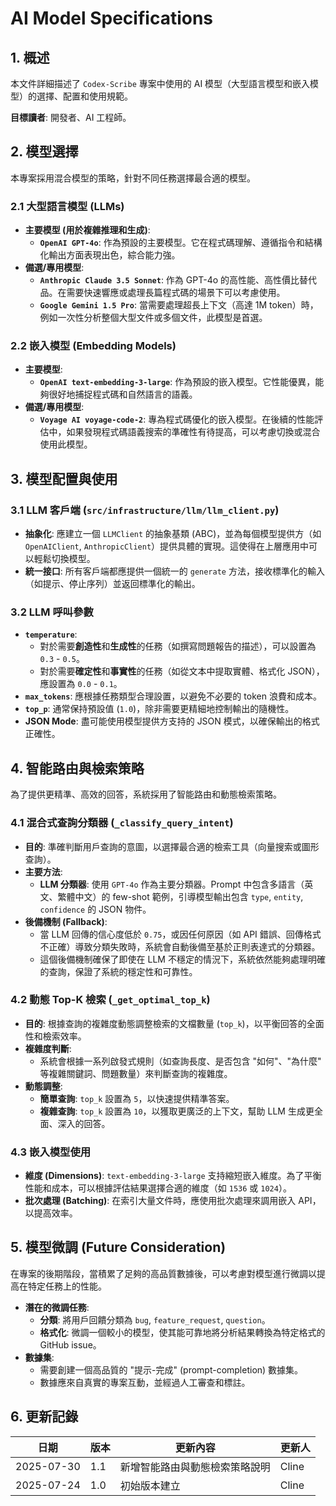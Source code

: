 # AI Model Specifications

## 1. 概述

本文件詳細描述了 `Codex-Scribe` 專案中使用的 AI 模型（大型語言模型和嵌入模型）的選擇、配置和使用規範。

**目標讀者**: 開發者、AI 工程師。

## 2. 模型選擇

本專案採用混合模型的策略，針對不同任務選擇最合適的模型。

### 2.1 大型語言模型 (LLMs)

- **主要模型 (用於複雜推理和生成)**:
    - **`OpenAI GPT-4o`**: 作為預設的主要模型。它在程式碼理解、遵循指令和結構化輸出方面表現出色，綜合能力強。
- **備選/專用模型**:
    - **`Anthropic Claude 3.5 Sonnet`**: 作為 GPT-4o 的高性能、高性價比替代品。在需要快速響應或處理長篇程式碼的場景下可以考慮使用。
    - **`Google Gemini 1.5 Pro`**: 當需要處理超長上下文（高達 1M token）時，例如一次性分析整個大型文件或多個文件，此模型是首選。

### 2.2 嵌入模型 (Embedding Models)

- **主要模型**:
    - **`OpenAI text-embedding-3-large`**: 作為預設的嵌入模型。它性能優異，能夠很好地捕捉程式碼和自然語言的語義。
- **備選/專用模型**:
    - **`Voyage AI voyage-code-2`**: 專為程式碼優化的嵌入模型。在後續的性能評估中，如果發現程式碼語義搜索的準確性有待提高，可以考慮切換或混合使用此模型。

## 3. 模型配置與使用

### 3.1 LLM 客戶端 (`src/infrastructure/llm/llm_client.py`)

- **抽象化**: 應建立一個 `LLMClient` 的抽象基類 (ABC)，並為每個模型提供方（如 `OpenAIClient`, `AnthropicClient`）提供具體的實現。這使得在上層應用中可以輕鬆切換模型。
- **統一接口**: 所有客戶端都應提供一個統一的 `generate` 方法，接收標準化的輸入（如提示、停止序列）並返回標準化的輸出。

### 3.2 LLM 呼叫參數

- **`temperature`**:
    - 對於需要**創造性**和**生成性**的任務（如撰寫問題報告的描述），可以設置為 `0.3` - `0.5`。
    - 對於需要**確定性**和**事實性**的任務（如從文本中提取實體、格式化 JSON），應設置為 `0.0` - `0.1`。
- **`max_tokens`**: 應根據任務類型合理設置，以避免不必要的 token 浪費和成本。
- **`top_p`**: 通常保持預設值 (`1.0`)，除非需要更精細地控制輸出的隨機性。
- **JSON Mode**: 盡可能使用模型提供方支持的 JSON 模式，以確保輸出的格式正確性。

## 4. 智能路由與檢索策略

為了提供更精準、高效的回答，系統採用了智能路由和動態檢索策略。

### 4.1 混合式查詢分類器 (`_classify_query_intent`)

- **目的**: 準確判斷用戶查詢的意圖，以選擇最合適的檢索工具（向量搜索或圖形查詢）。
- **主要方法**:
    - **LLM 分類器**: 使用 `GPT-4o` 作為主要分類器。Prompt 中包含多語言（英文、繁體中文）的 few-shot 範例，引導模型輸出包含 `type`, `entity`, `confidence` 的 JSON 物件。
- **後備機制 (Fallback)**:
    - 當 LLM 回傳的信心度低於 `0.75`，或因任何原因（如 API 錯誤、回傳格式不正確）導致分類失敗時，系統會自動後備至基於正則表達式的分類器。
    - 這個後備機制確保了即使在 LLM 不穩定的情況下，系統依然能夠處理明確的查詢，保證了系統的穩定性和可靠性。

### 4.2 動態 Top-K 檢索 (`_get_optimal_top_k`)

- **目的**: 根據查詢的複雜度動態調整檢索的文檔數量 (`top_k`)，以平衡回答的全面性和檢索效率。
- **複雜度判斷**:
    - 系統會根據一系列啟發式規則（如查詢長度、是否包含 "如何"、"為什麼" 等複雜關鍵詞、問題數量）來判斷查詢的複雜度。
- **動態調整**:
    - **簡單查詢**: `top_k` 設置為 `5`，以快速提供精準答案。
    - **複雜查詢**: `top_k` 設置為 `10`，以獲取更廣泛的上下文，幫助 LLM 生成更全面、深入的回答。

### 4.3 嵌入模型使用

- **維度 (Dimensions)**: `text-embedding-3-large` 支持縮短嵌入維度。為了平衡性能和成本，可以根據評估結果選擇合適的維度（如 `1536` 或 `1024`）。
- **批次處理 (Batching)**: 在索引大量文件時，應使用批次處理來調用嵌入 API，以提高效率。

## 5. 模型微調 (Future Consideration)

在專案的後期階段，當積累了足夠的高品質數據後，可以考慮對模型進行微調以提高在特定任務上的性能。

- **潛在的微調任務**:
    - **分類**: 將用戶回饋分類為 `bug`, `feature_request`, `question`。
    - **格式化**: 微調一個較小的模型，使其能可靠地將分析結果轉換為特定格式的 GitHub issue。
- **數據集**:
    - 需要創建一個高品質的 "提示-完成" (prompt-completion) 數據集。
    - 數據應來自真實的專案互動，並經過人工審查和標註。

## 6. 更新記錄

| 日期       | 版本 | 更新內容           | 更新人 |
|------------|------|--------------------|--------|
| 2025-07-30 | 1.1  | 新增智能路由與動態檢索策略說明 | Cline  |
| 2025-07-24 | 1.0  | 初始版本建立       | Cline  |
